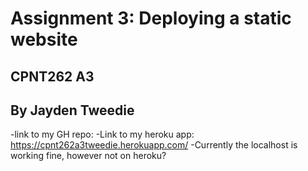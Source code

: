 # Assignment 3: Deploying a static website
## CPNT262 A3
## By Jayden Tweedie
-link to my GH repo: 
-Link to my heroku app: https://cpnt262a3tweedie.herokuapp.com/
-Currently the localhost is working fine, however not on heroku?